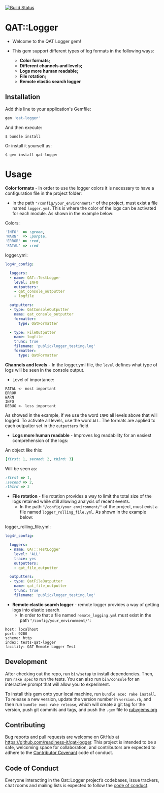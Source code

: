 [![Build Status](https://travis-ci.org/readiness-it/qat-logger.svg?branch=master)](https://travis-ci.org/readiness-it/qat-logger)

# QAT::Logger

- Welcome to the QAT Logger gem!

- This gem support different types of log formats in the following ways:
  - **Color formats;**
  - **Different channels and levels;**
  - **Logs more human readable;**
  - **File rotation;**
  - **Remote elastic search logger**

## Installation

Add this line to your application's Gemfile:
```ruby
gem 'qat-logger'
```
And then execute:
 
    $ bundle install
 
Or install it yourself as:
 
    $ gem install qat-logger
 
 # Usage
**Color formats** - In order to use the logger colors it is necessary to have a configuration file in the project folder:
 
   - In the path ```"/config/your_environment/"``` of the project, must exist a file named ```logger.yml```. 
This is  where the color of the logs can be activated for each module. As shown in the example below:

Colors:
```ruby
'INFO'  => :green,
'WARN'  => :purple,
'ERROR' => :red,
'FATAL' => :red
```
logger.yml:
```yaml
log4r_config:

  loggers:
  - name: QAT::TestLogger
    level: INFO
    outputters:
    - qat_console_outputter
    - logfile

  outputters:
  - type: QatConsoleOutputter
    name: qat_console_outputter
    formatter:
      type: QatFormatter

  - type: FileOutputter
    name: logfile
    trunc: true
    filename: 'public/logger_testing.log'
    formatter:
      type: QatFormatter

```
**Channels and levels** - In the logger.yml file, the ```level``` defines what type of logs will be seen in the console output. 
   - Level of importance:
 ```text
 FATAL <- most important
 ERROR
 WARN
 INFO
 DEBUG <- less important
```
   
  As showed in the example, if we use the word ```INFO``` all levels above that will logged.
  To activate all levels, use the word ```ALL```.
  The formats are applied to each outputter set in the ```outputters``` field.

- **Logs more human readable** - Improves log readability for an easiest comprehension of the logs:

An object like this:
```ruby
{first: 1, second: 2, third: 3}
```

Will be seen as: 
```ruby
:first => 1,
:second => 2,
:third => 3
```

- **File rotation** - file rotation provides a way to limit the total size of the logs retained while still allowing analysis of recent events.
  - In the path ```"/config/your_environment/"``` of the project, must exist a file named ```logger_rolling_file.yml```. 
  As shown in the example below:
  
logger_rolling_file.yml:
```yaml
log4r_config:

  loggers:
  - name: QAT::TestLogger
    level: 'ALL'
    trace: yes
    outputters:
    - qat_file_outputter

  outputters:
  - type: QatFileOutputter
    name: qat_file_outputter
    trunc: true
    filename: 'public/logger_testing.log'
``` 
- **Remote elastic search logger** - remote logger provides a way of getting logs into elastic search.
    - In order to that a file named ```remote_logging.yml``` must exist in the path ```"/config/your_environment/"```:
```
host: localhost
port: 9200
scheme: http
index: tests-qat-logger
facility: QAT Remote Logger Test
```
## Development

After checking out the repo, run `bin/setup` to install dependencies. Then, run `rake spec` to run the tests. You can also run `bin/console` for an interactive prompt that will allow you to experiment.

To install this gem onto your local machine, run `bundle exec rake install`. To release a new version, update the version number in `version.rb`, and then run `bundle exec rake release`, which will create a git tag for the version, push git commits and tags, and push the `.gem` file to [rubygems.org](https://rubygems.org).

## Contributing

Bug reports and pull requests are welcome on GitHub at https://github.com/readiness-it/qat-logger. This project is intended to be a safe, welcoming space for collaboration, and contributors are expected to adhere to the [Contributor Covenant](http://contributor-covenant.org) code of conduct.

## Code of Conduct

Everyone interacting in the Qat::Logger project’s codebases, issue trackers, chat rooms and mailing lists is expected to follow the [code of conduct](https://github.com/qa-toolkit/qat-logger/blob/master/CODE_OF_CONDUCT.md).
